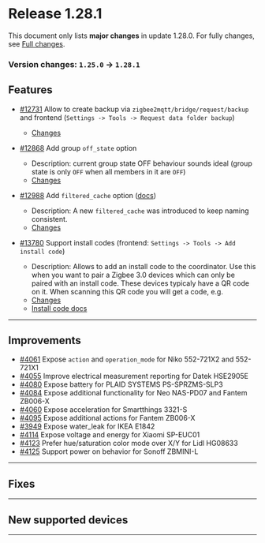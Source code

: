 # Release 1.28.1

This document only lists **major changes** in update 1.28.0. For fully changes, see [Full changes](https://github.com/Koenkk/zigbee2mqtt/compare/1.25.0...1.28.1).

### Version changes: `1.25.0` &rarr; `1.28.1`

## Features

- [#12731](https://github.com/Koenkk/zigbee2mqtt/discussions/12731) Allow to create backup via `zigbee2mqtt/bridge/request/backup` and frontend (`Settings -> Tools -> Request data folder backup`)
  - [Changes](https://github.com/Koenkk/zigbee2mqtt/pull/12797/commits/7f304fbc20e89f0120d98b7bc6f1429722a53910)

- [#12868](https://github.com/Koenkk/zigbee2mqtt/pull/12868) Add group `off_state` option
  - Description: current group state OFF behaviour sounds ideal (group state is only `OFF` when all members in it are `OFF`)
  - [Changes](https://github.com/Koenkk/zigbee2mqtt/pull/12868/files)

- [#12988](https://github.com/Koenkk/zigbee2mqtt/pull/12988) Add `filtered_cache` option ([docs](https://www.zigbee2mqtt.io/guide/configuration/devices-groups.html#common-device-options))
  - Description: A new `filtered_cache` was introduced to keep naming consistent.
  - [Changes](https://github.com/Koenkk/zigbee2mqtt/pull/12988/files)

- [#13780](https://github.com/Koenkk/zigbee2mqtt/pull/13780) Support install codes (frontend: `Settings -> Tools -> Add install code`)
  - Description: Allows to add an install code to the coordinator. Use this when you want to pair a Zigbee 3.0 devices which can only be paired with an install code. These devices typicaly have a QR code on it. When scanning this QR code you will get a code, e.g.
  - [Changes](https://github.com/Koenkk/zigbee2mqtt/pull/13780/files)
  - [Install code docs](https://github.com/Koenkk/zigbee2mqtt.io/pull/1540)

---

## Improvements
  - [#4061](https://github.com/Koenkk/zigbee-herdsman-converters/pull/4061) Expose `action` and `operation_mode` for Niko 552-721X2 and 552-721X1
  - [#4055](https://github.com/Koenkk/zigbee-herdsman-converters/pull/4055) Improve electrical measurement reporting for Datek HSE2905E
  - [#4080](https://github.com/Koenkk/zigbee-herdsman-converters/pull/4080) Expose battery for PLAID SYSTEMS PS-SPRZMS-SLP3
  - [#4084](https://github.com/Koenkk/zigbee-herdsman-converters/pull/4084) Expose additional functionality for Neo NAS-PD07 and Fantem ZB006-X
  - [#4060](https://github.com/Koenkk/zigbee-herdsman-converters/pull/4060) Expose acceleration for Smartthings 3321-S
  - [#4095](https://github.com/Koenkk/zigbee-herdsman-converters/pull/4095) Expose additional actions for Fantem ZB006-X
  - [#3949](https://github.com/Koenkk/zigbee2mqtt/issues/3949) Expose water_leak for IKEA E1842
  - [#4114](https://github.com/Koenkk/zigbee-herdsman-converters/pull/4114) Expose voltage and energy for Xiaomi SP-EUC01
  - [#4123](https://github.com/Koenkk/zigbee-herdsman-converters/pull/4123) Prefer hue/saturation color mode over X/Y for Lidl HG08633
  - [#4125](https://github.com/Koenkk/zigbee-herdsman-converters/pull/4125) Support power on behavior for Sonoff ZBMINI-L 
  
---



## Fixes

---


## New supported devices



---

